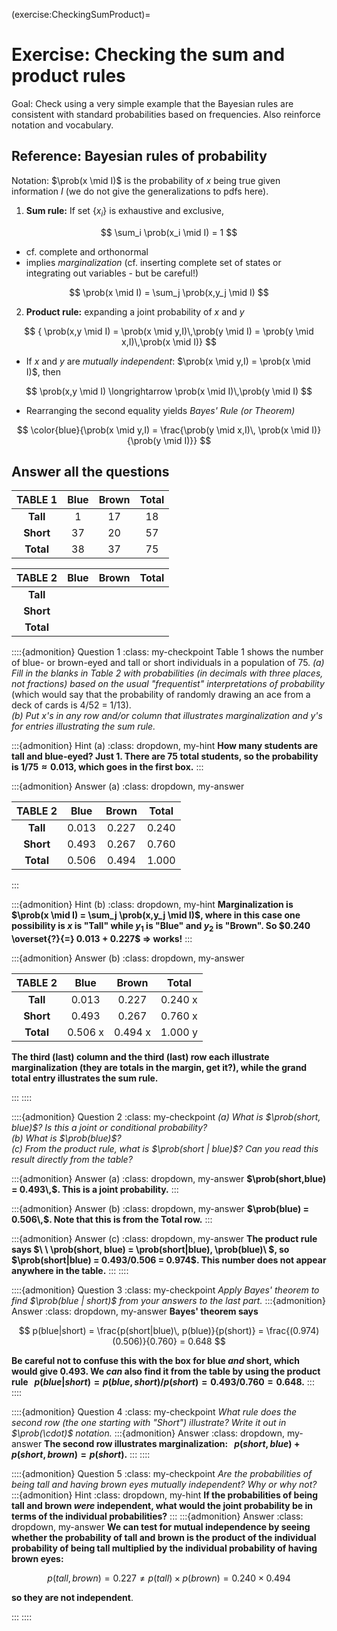 (exercise:CheckingSumProduct)=
# Exercise: Checking the sum and product rules

Goal: Check using a very simple example that the Bayesian rules are consistent with standard probabilities based on frequencies.  Also reinforce notation and vocabulary.

## Reference: Bayesian rules of probability 

Notation: $\prob(x \mid I)$ is the probability  of $x$ being true
given information $I$ (we do not give the generalizations to pdfs here).

1. **Sum rule:** If set $\{x_i\}$ is exhaustive and exclusive, 
  
  $$ 
  \sum_i \prob(x_i  \mid  I) = 1   
  $$ 
  
  * cf. complete and orthonormal 
  * implies *marginalization* (cf. inserting complete set of states or integrating out variables - but be careful!)
    
  $$
   \prob(x \mid  I) = \sum_j \prob(x,y_j \mid I) 
  $$
   
  
2. **Product rule:** expanding a joint probability of $x$ and $y$  

  $$
         { \prob(x,y \mid I) = \prob(x \mid y,I)\,\prob(y \mid I)
              = \prob(y \mid x,I)\,\prob(x \mid I)}
  $$

  * If $x$ and $y$ are <em>mutually independent</em>:  $\prob(x \mid y,I) = \prob(x \mid I)$, then  
      
  $$
       \prob(x,y \mid I) \longrightarrow \prob(x \mid I)\,\prob(y \mid I)
  $$
    
  * Rearranging the second equality yields <em> Bayes' Rule (or Theorem)</em>
    
   $$
      \color{blue}{\prob(x  \mid y,I) = \frac{\prob(y \mid x,I)\, 
       \prob(x \mid I)}{\prob(y \mid I)}}
   $$

<!--See <a href="https://www.amazon.com/Algebra-Probable-Inference-Richard-Cox/dp/080186982X/ref=sr_1_1?s=books&ie=UTF8&qid=1538835666&sr=1-1">Cox</a> for the proof.-->


## Answer all the questions 

<!--Check answers with your neighbors. Ask for help if you get stuck or are unsure.-->

|     TABLE 1     | Blue         | Brown         |  Total        |
| :-------------: | :----------: | :-----------: | :-----------: |
|  **Tall**           | 1            | 17            | 18            |
| **Short**           | 37           | 20            | 57            |
| **Total**           | 38           | 37            | 75            |

|     TABLE 2     | Blue         | Brown         |  Total        |
| :-------------: | :----------: | :-----------: | :-----------: |
|  **Tall**           |      &nbsp;    |   &nbsp;        |   &nbsp;      |
| **Short**           |      &nbsp;    |   &nbsp;        |   &nbsp;      |
| **Total**           |      &nbsp;    |   &nbsp;        |   &nbsp;      |

::::{admonition} Question 1
:class: my-checkpoint
Table 1 shows the number of blue- or brown-eyed and tall or short individuals in a population of 75.
*(a) Fill in the blanks in Table 2 with probabilities (in decimals with three places, not fractions) based on the usual "frequentist" interpretations of probability* (which would say that the probability of randomly drawing an ace from a deck of cards is 4/52 = 1/13). 
<br> *(b) Put x's in any row and/or column that illustrates marginalization and y's for entries illustrating the sum rule.*

:::{admonition} Hint (a)
:class: dropdown, my-hint
**How many students are tall and blue-eyed? Just 1. There are 75 total students, so the probability is $1/75 \approx 0.013$, which goes in the first box.**
:::

:::{admonition} Answer (a)
:class: dropdown, my-answer 

|     TABLE 2     | Blue         | Brown         |  Total        |
| :-------------: | :----------: | :-----------: | :-----------: |
|  **Tall**           |      0.013    |   0.227        |   0.240       |
| **Short**           |      0.493    |   0.267        |   0.760       |
| **Total**           |      0.506    |   0.494        |   1.000       |
:::

:::{admonition} Hint (b)
:class: dropdown, my-hint
**Marginalization is $\prob(x \mid  I) = \sum_j \prob(x,y_j \mid I)$, where in this case one possibility is $x$ is "Tall" while $y_1$ is "Blue" and $y_2$ is "Brown". So $0.240 \overset{?}{=} 0.013 + 0.227$ $\Longrightarrow$ works!**
:::

:::{admonition} Answer (b)
:class: dropdown, my-answer 

|     TABLE 2     | Blue         | Brown         |  Total        |
| :-------------: | :----------: | :-----------: | :-----------: |
|  **Tall**           |      0.013    |   0.227        |   0.240 x      |
| **Short**           |      0.493    |   0.267        |   0.760 x      |
| **Total**           |      0.506 x  |   0.494 x      |   1.000 y      |

**The third (last) column and the third (last) row each illustrate marginalization (they are totals in the margin, get it?), while the grand total entry illustrates the sum rule.**

:::
::::


::::{admonition} Question 2
:class: my-checkpoint
*(a) What is $\prob(short, blue)$? Is this a joint or conditional probability? <br> (b) What is $\prob(blue)$? <br> \(c\) From the product rule, what is $\prob(short | blue)$?  Can you read this result directly from the table?*

:::{admonition} Answer (a) 
:class: dropdown, my-answer
**$\prob(short,blue) = 0.493\,$.  This is a joint probability.**
:::

:::{admonition} Answer (b) 
:class: dropdown, my-answer
**$\prob(blue) = 0.506\,$.  Note that this is from the Total row.**
:::

:::{admonition} Answer \(c\) 
:class: dropdown, my-answer
**The product rule says $\ \ \prob(short, blue) = \prob(short|blue)\, \prob(blue)\ $, so $\prob(short|blue) = 0.493/0.506 = 0.974$.  This number does not appear anywhere in the table.** 
:::
::::

::::{admonition} Question 3
:class: my-checkpoint
*Apply Bayes' theorem to find $\prob(blue | short)$ from your answers to the last part.*
:::{admonition} Answer 
:class: dropdown, my-answer
**Bayes' theorem says**

$$
p(blue|short) = \frac{p(short|blue)\, p(blue)}{p(short)} = \frac{(0.974)(0.506)}{0.760} = 0.648
$$

**Be careful not to confuse this with the box for blue *and* short, which would give $0.493$.  We *can* also find it from the table by using the product rule $\ \ p(blue|short) = p(blue,short)/p(short) = 0.493/0.760 = 0.648$.** 
:::
::::

::::{admonition} Question 4
:class: my-checkpoint
*What rule does the second row (the one starting with "Short") illustrate?  Write it out in $\prob(\cdot)$ notation.* 
:::{admonition} Answer 
:class: dropdown, my-answer
**The second row illustrates marginalization: $\ \ p(short,blue) + p(short,brown) = p(short)$.** 
:::
::::

::::{admonition} Question 5
:class: my-checkpoint
*Are the probabilities of being tall and having brown eyes mutually independent?  Why or why not?*
:::{admonition} Hint
:class: dropdown, my-hint
**If the probabilities of being tall and brown *were* independent, what would the joint probability be in terms of the individual probabilities?**
:::
:::{admonition} Answer 
:class: dropdown, my-answer
**We can test for mutual independence by seeing whether the probability of tall and brown is the product of the individual probability of being tall multiplied by the individual probability of having brown eyes:**

$$ p(tall,brown) = 0.227 \neq p(tall)\times p(brown) = 0.240 \times 0.494$$

**so they are not independent**.
 
:::
::::

